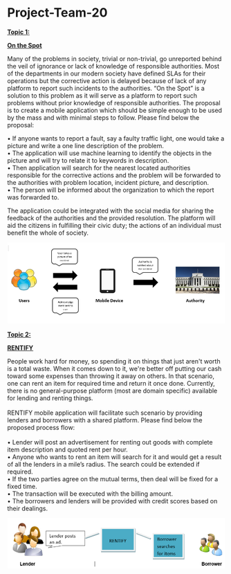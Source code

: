 # Project-Team-20

<B><U>
Topic 1:

On the Spot</B></U>

Many of the problems in society, trivial or non-trivial, go unreported behind the veil of ignorance or lack of knowledge of responsible authorities. Most of the departments in our modern society have defined SLAs for their operations but the corrective action is delayed because of lack of any platform to report such incidents to the authorities.
“On the Spot” is a solution to this problem as it will serve as a platform to report such problems without prior knowledge of responsible authorities. The proposal is to create a mobile application which should be simple enough to be used by the mass and with minimal steps to follow. Please find below the proposal:

•	If anyone wants to report a fault, say a faulty traffic light, one would take a picture and write a one line description of the problem. <br>
•	The application will use machine learning to identify the objects in the picture and will try to relate it to keywords in description.<br>
•	Then application will search for the nearest located authorities responsible for the corrective actions and the problem will be forwarded to the authorities with problem location, incident picture, and description.<br>
•	The person will be informed about the organization to which the report was forwarded to.<br>

The application could be integrated with the social media for sharing the feedback of the authorities and the provided resolution. The platform will aid the citizens in fulfilling their civic duty; the actions of an individual must benefit the whole of society.


![Alt text](https://github.com/SJSU272LabS17/Project-Team-20/blob/master/OnTheSpot.PNG?raw=true "Optional Title")



<B><U>
Topic 2:

RENTIFY</B></U>

People work hard for money, so spending it on things that just aren't worth is a total waste. When it comes down to it, we're better off putting our cash toward some expenses than throwing it away on others. In that scenario, one can rent an item for required time and return it once done. Currently, there is no general-purpose platform (most are domain specific) available for lending and renting things.<br><br>
RENTIFY mobile application will facilitate such scenario by providing lenders and borrowers with a shared platform. Please find below the proposed process flow:<br><br>
•	Lender will post an advertisement for renting out goods with complete item description and quoted rent per hour. <br>
•	Anyone who wants to rent an item will search for it and would get a result of all the lenders in a mile’s radius. The search could be extended if required.<br>
•	If the two parties agree on the mutual terms, then deal will be fixed for a fixed time.<br>
•	The transaction will be executed with the billing amount.<br>
•	The borrowers and lenders will be provided with credit scores based on their dealings.<br>


![Alt text](https://github.com/SJSU272LabS17/Project-Team-20/blob/master/Rentify.PNG?raw=true "Optional Title")


